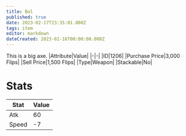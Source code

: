 ```yaml
---
title: Bol
published: true
date: 2023-02-17T23:35:01.000Z
tags: item
editor: markdown
dateCreated: 2023-02-16T00:00:00.000Z
---
```


This is a big axe.
|Attribute|Value|
|-|-|
|ID|1206|
|Purchase Price|3,000 Flips|
|Sell Price|1,500 Flips|
|Type|Weapon|
|Stackable|No|

# Stats
|Stat|Value|
|-|-|
|Atk|60|
|Speed|-7|
